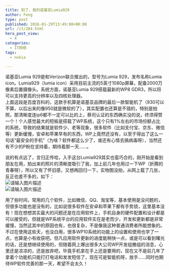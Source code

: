 ```yaml
---
title: 别了，我的诺基亚Lumia929
author: Feng
type: post
published: 2016-01-29T13:49:00+00:00
url: /it/284.html
hera_post_view:
  - 4
categories:
  - IT网络
tags:
  - nokia

---
```

诺基亚Lumia 929是和Verizon联合推出的，型号为Lumia 929，发布名称Lumia icon。Lumia929（lumia icon）采用目前主流的5英寸1080p屏幕，配备2000万像素后置摄像头。系统方面，诺基亚Lumia 929搭载最新的WP8 GDR3，所以将可以支持更高的分辨率以及四核处理器。  
上面这段是百度百科的，这款手机算是诺基亚品牌的最后一款智能机了（930可以不算，以后出来的像950就是微软的了），其实配置也还算是不错的，特别是拍照，那清晰度连ip6都不一定可以比的上，蔡司认证的东西确实没的说，终须得赞一个！个人感觉最大的短板是搭载了WP系统，这个只有1%左右的市场份额占比的系统，导致的结果就是软件少、老等现象，很多软件（比如支付宝、京东、微信等）更新缓慢，安卓和苹果早有的东西，WP上竟然还没有，以至于得出了这么一句话“最安全的手机”（为啥？软件都这么少了，谁还有心情去搞病毒呀），当然还有不少的P粉在坚持着，期待着那一天……。

说的有点远了，言归正传哈，入手这台Lumia929其实也蛮巧合的，刚开始是看到朋友在用，拍出来的照片的清晰度吸引了我，加上前几年也用过一下WP（折腾的青春呀），所以又有了怀旧感，又想再回归一下，实物图没拍，从网上载了几张，反正也差不多的，如下：  
<img decoding="async" src="https://cdn.uu126.cn/wp-content/uploads/2016/01/Lumia92901.png" alt="请输入图片描述" title="请输入图片描述" />  
<img decoding="async" src="https://cdn.uu126.cn/wp-content/uploads/2016/01/Lumia92902.jpg" alt="请输入图片描述" title="请输入图片描述" /> 

用了些时间，常用的几个软件，比如微信、QQ、淘宝等，基本使用是没问题的，但很多功能也是没有的，比如说很多软件在安卓和苹果下都有手势锁，这里基本没有！现在想想其实最大的问题还是在应用软件上，手机自身的硬件配置和设计都是可以接受的，但就是WP系统平台的应用软件实在是老而少，开发和更新都是非常缓慢，当然这其中的原因也有，也很复杂，不是像我这种普通消费者所能想象的。不过在使用这些天，也没白用，很多WP10系统的功能上的设置和使用也学了一点，也算是小有收获吧。但凡应用软件更新的进度能稍快一点，或是可以看到曙光的话，还是想继续使用的，但随着网上爆出很多大公司WP开发组撤组的消息，心里还是凉凉的，还是放弃吧，毕竟手机拿在手上还是要用的，现在又不是前几年了拿着个功能机只能打打电话和发发短信了，现在可是智能机呀，放手……同时也期待WP软件完善的那一天，希望不会太久！